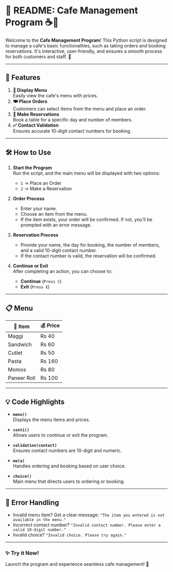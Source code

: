# 📖 **README: Cafe Management Program** ☕🍴

Welcome to the **Cafe Management Program**! This Python script is designed to manage a cafe's basic functionalities, such as taking orders and booking reservations. It's interactive, user-friendly, and ensures a smooth process for both customers and staff. 🎉

---

## 🚀 **Features**
1. **📜 Display Menu**  
   Easily view the cafe's menu with prices.
2. **🍽️ Place Orders**  
   Customers can select items from the menu and place an order.  
3. **📅 Make Reservations**  
   Book a table for a specific day and number of members.
4. **✅ Contact Validation**  
   Ensures accurate 10-digit contact numbers for booking.

---

## 🛠️ **How to Use**
1. **Start the Program**  
   Run the script, and the main menu will be displayed with two options:
   - `1` → Place an Order  
   - `2` → Make a Reservation  

2. **Order Process**  
   - Enter your name.  
   - Choose an item from the menu.  
   - If the item exists, your order will be confirmed. If not, you'll be prompted with an error message.

3. **Reservation Process**  
   - Provide your name, the day for booking, the number of members, and a valid 10-digit contact number.  
   - If the contact number is valid, the reservation will be confirmed.

4. **Continue or Exit**  
   After completing an action, you can choose to:
   - **Continue** (`Press C`)  
   - **Exit** (`Press E`)  

---

## 📋 **Menu**  
| 🍴 **Item**      | 💰 **Price** |
|-------------------|-------------|
| Maggi            | Rs 40       |
| Sandwich         | Rs 60       |
| Cutlet           | Rs 50       |
| Pasta            | Rs 160      |
| Momos            | Rs 80       |
| Paneer Roll      | Rs 100      |

---

## 💡 **Code Highlights**
- **`menu()`**  
  Displays the menu items and prices.
  
- **`conti()`**  
  Allows users to continue or exit the program.  
  
- **`validation(contact)`**  
  Ensures contact numbers are 10-digit and numeric.  
  
- **`me(a)`**  
  Handles ordering and booking based on user choice.  
  
- **`choice()`**  
  Main menu that directs users to ordering or booking.

---

## 🛑 **Error Handling**
- Invalid menu item? Get a clear message: `"The item you entered is not available in the menu."`  
- Incorrect contact number? `"Invalid contact number. Please enter a valid 10-digit number."`  
- Invalid choice? `"Invalid choice. Please try again."`

---

### ✨ **Try it Now!**  
Launch the program and experience seamless cafe management! 🌟

